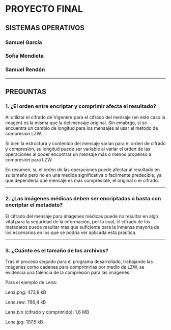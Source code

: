 # PROYECTO FINAL
## SISTEMAS OPERATIVOS
### Samuel García
### Sofía Mendieta
### Samuel Rendón

<hr>


## PREGUNTAS


### 1. ¿El orden entre encriptar y comprimir afecta el resultado?

Al utilizar el cifrado de Vigenere para el cifrado del mensaje (en este caso la imagen) es la misma que la del mensaje original. Sin emabrgo, si se encuentra un cambio de longitud para los mensajes al usar el método de compresión LZW. 

Si bien la estructura y contenido del mensaje varían para el orden de cifrado y compresión, su longitud puede ser variable al variar el orden de las operaciones al poder encontrar un mensaje más o menos propenso a compresión para LZW.

En resumen, sí, el orden de las operaciones puede afectar al resultado en su tamaño pero no en una medida significativa o facilmente predecible, ya que dependería qué mensaje es más compresible, el original o el cifrado.


<hr>

### 2. ¿Las imágenes médicas deben ser encriptadas o basta con encriptar el metadato?

El cifrado del mensaje para imágenes médicas puede no resultar en algo vital para la seguridad de la información, por lo cual, el cifrado de los metadatos puede resultar más que suficiente para la inmensa mayoría de los escenarios en los que se podría ver aplicada esta práctica.


<hr>

### 3. ¿Cuánto es el tamaño de los archivos?

Tras el proceso seguido para el programa desarrollado, trabajando las imágenes como cadenas para comprimirlas por medio de LZW, se evidencia una falencia de la compresión para las imágenes. 

Para el ejemplo de Lena:

Lena.png: 473,8 kB

Lena.raw: 786,4 kB

Lena.bin (cifrado y comprimido): 1,6 MB

Lena.jpg: 107,5 kB